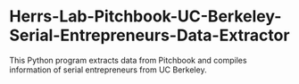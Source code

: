 # Herrs-Lab-Pitchbook-UC-Berkeley-Serial-Entrepreneurs-Data-Extractor
This Python program extracts data from Pitchbook and compiles information of serial entrepreneurs from UC Berkeley.
